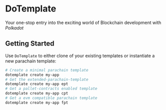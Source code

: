 # DoTemplate

Your one-stop entry into the exciting world of Blockchain development with *Polkadot*

## Getting Started

Use `DoTemplate` to either clone of your existing templates or instantiate a new parachain template: 

```sh
# Create a minimal parachain template
dotemplate create my-app
# Get the extended-parachain-template
dotemplate create my-app ept
# Get a pallet-contracts enabled template
dotemplate create my-app cpt
# Get a evm compatible parachain template
dotemplate create my-app fpt
```

